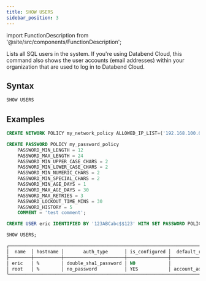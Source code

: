 ```yaml
---
title: SHOW USERS
sidebar_position: 3
---
```

import FunctionDescription from '@site/src/components/FunctionDescription';

<FunctionDescription description="Introduced or updated: v1.2.644"/>

Lists all SQL users in the system. If you're using Databend Cloud, this command also shows the user accounts (email addresses) within your organization that are used to log in to Databend Cloud.

## Syntax

```sql
SHOW USERS
```

## Examples

```sql
CREATE NETWORK POLICY my_network_policy ALLOWED_IP_LIST=('192.168.100.0/24');

CREATE PASSWORD POLICY my_password_policy
    PASSWORD_MIN_LENGTH = 12
    PASSWORD_MAX_LENGTH = 24
    PASSWORD_MIN_UPPER_CASE_CHARS = 2
    PASSWORD_MIN_LOWER_CASE_CHARS = 2
    PASSWORD_MIN_NUMERIC_CHARS = 2
    PASSWORD_MIN_SPECIAL_CHARS = 2
    PASSWORD_MIN_AGE_DAYS = 1
    PASSWORD_MAX_AGE_DAYS = 30
    PASSWORD_MAX_RETRIES = 3
    PASSWORD_LOCKOUT_TIME_MINS = 30
    PASSWORD_HISTORY = 5
    COMMENT = 'test comment';

CREATE USER eric IDENTIFIED BY '123ABCabc$$123' WITH SET PASSWORD POLICY='my_password_policy', SET NETWORK POLICY='my_network_policy';

SHOW USERS;

┌─────────────────────────────────────────────────────────────────────────────────────────────────────────────────────────────────────────────────────────────────────┐
│  name  │ hostname │       auth_type      │ is_configured │  default_role │     roles     │ disabled │   network_policy  │   password_policy  │ must_change_password │
├────────┼──────────┼──────────────────────┼───────────────┼───────────────┼───────────────┼──────────┼───────────────────┼────────────────────┼──────────────────────┤
│ eric   │ %        │ double_sha1_password │ NO            │               │               │ false    │ my_network_policy │ my_password_policy │ NULL                 │
│ root   │ %        │ no_password          │ YES           │ account_admin │ account_admin │ false    │ NULL              │ NULL               │ NULL                 │
└─────────────────────────────────────────────────────────────────────────────────────────────────────────────────────────────────────────────────────────────────────┘
```
